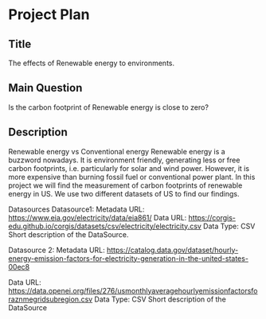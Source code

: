 # Project Plan
## Title
The effects of Renewable energy to environments.

## Main Question
Is the carbon footprint of Renewable energy is close to zero?
## Description
Renewable energy vs Conventional energy
Renewable energy is a buzzword nowadays. It is environment friendly, generating less or free carbon footprints, i.e. particularly for solar and wind power. However, it is more expensive than burning fossil fuel or conventional power plant. In this project we will find the measurement of carbon footprints of renewable energy in US. We use two different datasets of US to find our findings. 

Datasources
Datasource1: 
Metadata URL: https://www.eia.gov/electricity/data/eia861/
Data URL: https://corgis-edu.github.io/corgis/datasets/csv/electricity/electricity.csv
Data Type: CSV
Short description of the DataSource.

Datasource 2:
Metadata URL: https://catalog.data.gov/dataset/hourly-energy-emission-factors-for-electricity-generation-in-the-united-states-00ec8

Data URL: https://data.openei.org/files/276/usmonthlyaveragehourlyemissionfactorsforaznmegridsubregion.csv
Data Type: CSV
Short description of the DataSource
